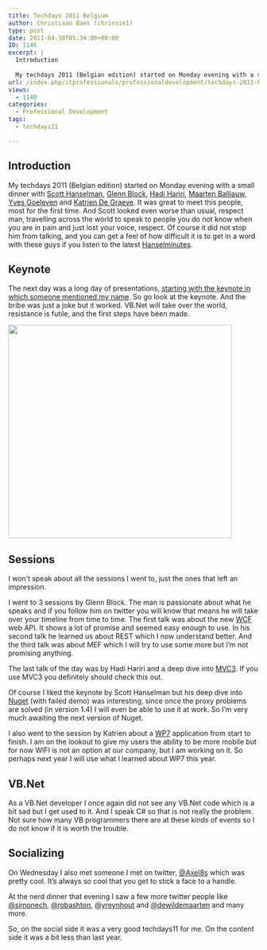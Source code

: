 ```yaml
---
title: Techdays 2011 Belgium
author: Christiaan Baes (chrissie1)
type: post
date: 2011-04-30T05:34:00+00:00
ID: 1146
excerpt: |
  Introduction
  
  My techdays 2011 (Belgian edition) started on Monday evening with a small dinner with Scott Hanselman, Glenn Block, Hadi Hariri, Maarten Balliauw, Yves Goeleven and Katrien De Graeve. It was great to meet this people, most for the first&hellip;
url: /index.php/itprofessionals/professionaldevelopment/techdays-2011-belgium/
views:
  - 1140
categories:
  - Professional Development
tags:
  - techdays11

---
```

## Introduction

My techdays 2011 (Belgian edition) started on Monday evening with a small dinner with [Scott Hanselman][1], [Glenn Block][2], [Hadi Hariri][3], [Maarten Balliauw][4], [Yves Goeleven][5] and [Katrien De Graeve][6]. It was great to meet this people, most for the first time. And Scott looked even worse than usual, respect man, travelling across the world to speak to people you do not know when you are in pain and just lost your voice, respect. Of course it did not stop him from talking, and you can get a feel of how difficult it is to get in a word with these guys if you listen to the latest [Hanselminutes][7].

## Keynote

The next day was a long day of presentations, [starting with the keynote in which someone mentioned my name][8]. So go look at the keynote. And the bribe was just a joke but it worked. VB.Net will take over the world, resistance is futile, and the first steps have been made. 

<div class="image_block">
  <a href="https://lessthandot.z19.web.core.windows.net/wp-content/uploads/users/chrissie1/borg.jpg?mtime=1304148062"><img alt="" src="https://lessthandot.z19.web.core.windows.net/wp-content/uploads/users/chrissie1/borg.jpg?mtime=1304148062" width="450" height="429" /></a>
</div>

## Sessions

I won’t speak about all the sessions I went to, just the ones that left an impression.

I went to 3 sessions by Glenn Block. The man is passionate about what he speaks and if you follow him on twitter you will know that means he will take over your timeline from time to time. The first talk was about the new [WCF][9] web API. It shows a lot of promise and seemed easy enough to use. In his second talk he learned us about REST which I now understand better. And the third talk was about MEF which I will try to use some more but I’m not promising anything.

The last talk of the day was by Hadi Hariri and a deep dive into [MVC3][10]. If you use MVC3 you definitely should check this out. 

Of course I liked the keynote by Scott Hanselman but his deep dive into [Nuget][11] (with failed demo) was interesting, since once the proxy problems are solved (in version 1.4) I will even be able to use it at work. So I’m very much awaiting the next version of Nuget.

I also went to the session by Katrien about a [WP7][12] application from start to finish. I am on the lookout to give my users the ability to be more mobile but for now WIFI is not an option at our company, but I am working on it. So perhaps next year I will use what I learned about WP7 this year. 

## VB.Net

As a VB.Net developer I once again did not see any VB.Net code which is a bit sad but I get used to it. And I speak C# so that is not really the problem. Not sure how many VB programmers there are at these kinds of events so I do not know if it is worth the trouble.

## Socializing

On Wednesday I also met someone I met on twitter, [@Axel8s][13] which was pretty cool. It’s always so cool that you get to stick a face to a handle.
  
At the nerd dinner that evening I saw a few more twitter people like [@simonech][14], [@robashton][15], [@yreynhout][16] and [@dewildemaarten][17] and many more.
  
So, on the social side it was a very good techdays11 for me. On the content side it was a bit less than last year.

 [1]: http://www.hanselman.com/blog/
 [2]: http://blogs.msdn.com/b/gblock/
 [3]: http://hadihariri.com/
 [4]: http://blog.maartenballiauw.be/
 [5]: http://www.goeleven.com/
 [6]: http://blogs.msdn.com/b/katriend/
 [7]: http://www.hanselman.com/blog/HanselminutesPodcast264ThisIsNotYourFathersWCFAllAboutTheWebAPIWithGlennBlock.aspx
 [8]: http://dev9.channel9.msdn.com/Events/TechDays/TechDays-2011-Belgium/KEY01
 [9]: http://wcf.codeplex.com/
 [10]: http://www.asp.net/mvc/mvc3
 [11]: http://nuget.codeplex.com/
 [12]: http://www.silverlightshow.net/items/WP7-What-is-Windows-Phone-7.aspx
 [13]: https://twitter.com/#!/Axel8s
 [14]: https://twitter.com/#!/simonech
 [15]: https://twitter.com/#!/RobAshton
 [16]: https://twitter.com/#!/yreynhout
 [17]: https://twitter.com/#!/dewildemaarten